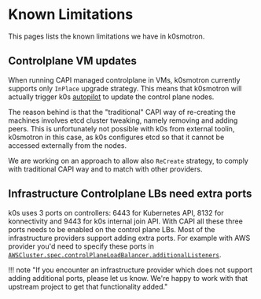 # Known Limitations

This pages lists the known limitations we have in k0smotron.

## Controlplane VM updates

When running CAPI managed controlplane in VMs, k0smotron currently supports only `InPlace` upgrade strategy. This means that k0smotron will actually trigger k0s [autopilot](https://docs.k0sproject.io/stable/autopilot/) to update the control plane nodes.

The reason behind is that the "traditional" CAPI way of re-creating the machines involves etcd cluster tweaking, namely removing and adding peers. This is unfortunately not possible with k0s from external toolin, k0smotron in this case, as k0s configures etcd so that it cannot be accessed externally from the nodes.

We are working on an approach to allow also `ReCreate` strategy, to comply with traditional CAPI way and to match with other providers.

## Infrastructure Controlplane LBs need extra ports

k0s uses 3 ports on controllers: 6443 for Kubernetes API, 8132 for konnectivity and 9443 for k0s internal join API. With CAPI all these three ports needs to be enabled on the control plane LBs. Most of the infrastructure providers support adding extra ports.
For example with AWS provider you'd need to specify these ports in [`AWSCluster.spec.controlPlaneLoadBalancer.additionalListeners`](https://cluster-api-aws.sigs.k8s.io/crd/#infrastructure.cluster.x-k8s.io/v1beta2.AdditionalListenerSpec).

!!! note "If you encounter an infrastructure provider which does not support adding additional ports, please let us know. We're happy to work with that upstream project to get that functionality added."
